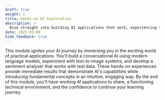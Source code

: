 ```yaml
---
draft: true
weight: 1
title: Hands-on AI Exploration
description: >
  Dive straight into building AI applications that work, experiencing the magic of artificial intelligence while setting up your development environment. You'll create your first chatbot, experiment with image generation, and develop practical machine learning projects, all without requiring advanced mathematics or a vast programming expertise.
date: 2025-03-09
hide_feedback: true
---
```


This module ignites your AI journey by immersing you in the exciting world of practical applications. You'll build a conversational AI using modern language models, experiment with text-to-image systems, and develop a sentiment analyser that works with real data. These hands-on experiences provide immediate results that demonstrate AI's capabilities while introducing fundamental concepts in an intuitive, engaging way. By the end of this module, you'll have working AI applications to share, a functioning technical environment, and the confidence to continue your learning journey.
